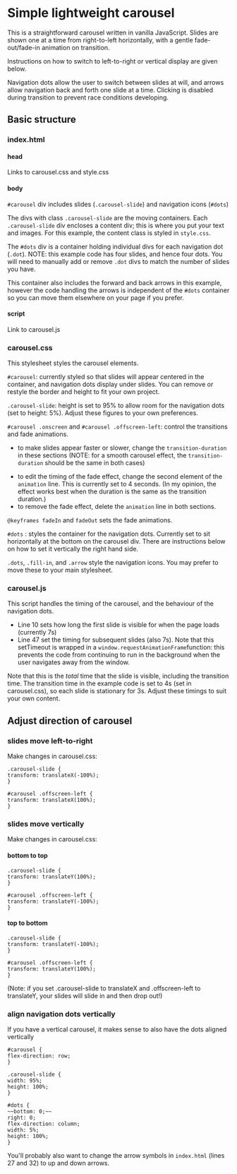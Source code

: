 # Simple lightweight carousel

This is a straightforward carousel written in vanilla JavaScript. Slides are shown one at a time from right-to-left horizontally, with a gentle fade-out/fade-in animation on transition.

Instructions on how to switch to left-to-right or vertical display are given below.

Navigation dots allow the user to switch between slides at will, and arrows allow navigation back and forth one slide at a time. Clicking is disabled during transition to prevent race conditions developing.

## Basic structure

### index.html

#### head

Links to carousel.css and style.css

#### body

`#carousel` div includes slides (`.carousel-slide`) and navigation icons (`#dots`)

The divs with class `.carousel-slide` are the moving containers. Each `.carousel-slide` div encloses a content div; this is where you put your text and images. For this example, the content class is styled in `style.css`.

The `#dots` div is a container holding individual divs for each navigation dot (`.dot`). NOTE: this example code has four slides, and hence four dots. You will need to manually add or remove `.dot` divs to match the number of slides you have.

This container also includes the forward and back arrows in this example, however the code handling the arrows is independent of the `#dots` container so you can move them elsewhere on your page if you prefer.

#### script

Link to carousel.js

### carousel.css

This stylesheet styles the carousel elements.

`#carousel`: currently styled so that slides will appear centered in the container, and navigation dots display under slides. You can remove or restyle the border and height to fit your own project.

`.carousel-slide`: height is set to 95% to allow room for the navigation dots (set to height: 5%). Adjust these figures to your own preferences.

`#carousel .onscreen` and `#carousel .offscreen-left`: control the transitions and fade animations.

-   to make slides appear faster or slower, change the `transition-duration` in these sections (NOTE: for a smooth carousel effect, the `transition-duration` should be the same in both cases)

*   to edit the timing of the fade effect, change the second element of the `animation` line. This is currently set to 4 seconds. (In my opinion, the effect works best when the duration is the same as the transition duration.)
*   to remove the fade effect, delete the `animation` line in both sections.

`@keyframes fadeIn` and `fadeOut` sets the fade animations.

`#dots` : styles the container for the navigation dots. Currently set to sit horizontally at the bottom on the carousel div. There are instructions below on how to set it vertically the right hand side.

`.dots`, `.fill-in`, and `.arrow` style the navigation icons. You may prefer to move these to your main stylesheet.

### carousel.js

This script handles the timing of the carousel, and the behaviour of the navigation dots.

-   Line 10 sets how long the first slide is visible for when the page loads (currently 7s)
-   Line 47 set the timing for subsequent slides (also 7s). Note that this setTimeout is wrapped in a `window.requestAnimationFrame`function: this prevents the code from continuing to run in the background when the user navigates away from the window.

Note that this is the _total_ time that the slide is visible, including the transition time. The transition time in the example code is set to 4s (set in carousel.css), so each slide is stationary for 3s. Adjust these timings to suit your own content.

## Adjust direction of carousel

### slides move left-to-right

Make changes in carousel.css:

```
.carousel-slide {
transform: translateX(-100%);
}

#carousel .offscreen-left {
transform: translateX(100%);
}
```

### slides move vertically

Make changes in carousel.css:

#### bottom to top

```
.carousel-slide {
transform: translateY(100%);
}

#carousel .offscreen-left {
transform: translateY(-100%);
}
```

#### top to bottom

```
.carousel-slide {
transform: translateY(-100%);
}

#carousel .offscreen-left {
transform: translateY(100%);
}
```

(Note: if you set .carousel-slide to translateX and .offscreen-left to translateY, your slides will slide in and then drop out!)

### align navigation dots vertically

If you have a vertical carousel, it makes sense to also have the dots aligned vertically

```
#carousel {
flex-direction: row;
}

.carousel-slide {
width: 95%;
height: 100%;
}

#dots {
~~bottom: 0;~~
right: 0;
flex-direction: column;
width: 5%;
height: 100%;
}
```

You'll probably also want to change the arrow symbols in `index.html` (lines 27 and 32) to up and down arrows.
